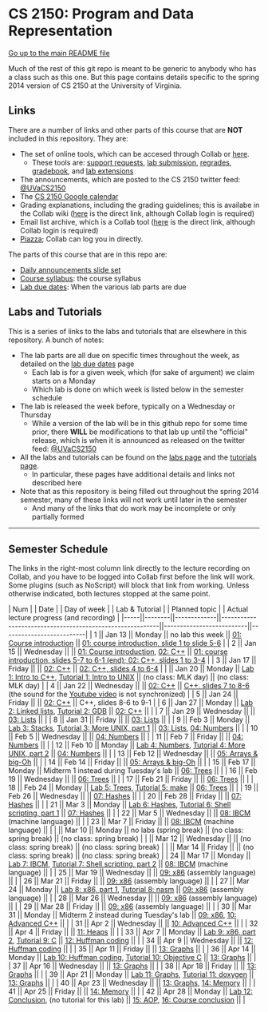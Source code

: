 CS 2150: Program and Data Representation
========================================

[Go up to the main README file](../README.html)

Much of the rest of this git repo is meant to be generic to anybody
who has a class such as this one.  But this page contains details
specific to the spring 2014 version of CS 2150 at the University of
Virginia.

Links
-----

There are a number of links and other parts of this course that are
**NOT** included in this repository.  They are:

- The set of online tools, which can be accesed through Collab or [here](https://libra.cs.virginia.edu/~pedagogy/).
  - These tools are:
    [support requests](https://libra.cs.virginia.edu/~pedagogy/support.php), 
    [lab submission](https://libra.cs.virginia.edu/~pedagogy/submit.php), 
    [regrades](https://libra.cs.virginia.edu/~pedagogy/regrades.php), 
    [gradebook](https://libra.cs.virginia.edu/~pedagogy/gradebook.php), and 
    [lab extensions](https://libra.cs.virginia.edu/~pedagogy/labextension.php)
- The announcements, which are posted to the CS 2150 twitter feed:
  [@UVaCS2150](http://twitter.com/UVaCS2150)
- The [CS 2150 Google 
  calendar](https://www.google.com/calendar/embed?src=1ea0dfillqvhlop8d7t0m8afuo%40group.calendar.google.com&amp;amp;ctz=America/New_York)
- Grading explanations, including the grading guidelines; this is
  availabe in the Collab wiki
 ([here](https://collab.itc.virginia.edu/portal/site/7d8b39e0-ac9d-48c1-ab42-c3ca20dfb23c/page/618f97d9-06f2-4da8-8197-5ddadbbc9f51)
  is the direct link, although Collab login is required)
- Email list archive, which is a Collab tool
  ([here](https://collab.itc.virginia.edu/portal/site/7d8b39e0-ac9d-48c1-ab42-c3ca20dfb23c/page/770a28a5-0679-405a-913a-49301c5c9a60)
  is the direct link, although Collab login is required)
- [Piazza](https://piazza.com/); Collab can log you in directly.

The parts of this course that are in this repo are:

- [Daily announcements slide set](daily-announcements.html)
- [Course syllabus](syllabus.html): the course syllabus
- [Lab due dates](labduedates.html): When the various lab parts
  are due


Labs and Tutorials
------------------

This is a series of links to the labs and tutorials that are elsewhere
in this repository.  A bunch of notes:

- The lab parts are all due on specific times throughout the week, as
  detailed on the [lab due dates](labduedates.html) page
  - Each lab is for a given week, which (for sake of argument) we
    claim starts on a Monday
  - Which lab is done on which week is listed below in the semester
    schedule
- The lab is released the week before, typically on a Wednesday or
  Thursday
  - While a version of the lab will be in this github repo for
    some time prior, there **WILL** be modifications to that lab up
    until the "official" release, which is when it is announced as
    released on the twitter feed:
    [@UVaCS2150](http://twitter.com/UVaCS2150)
- All the labs and tutorials can be found on the [labs
  page](../labs/index.html) and the [tutorials
  page](../tutorials/index.html).  
  - In particular, these pages have additional details and links not
    described here
- Note that as this repository is being filled out throughout the spring
  2014 semester, many of these links will not work until later in the
  semester
  - And many of the links that do work may be incomplete or only
    partially formed

------------------------------------------------------------

Semester Schedule
-----------------

The links in the right-most column link directly to the lecture
recording on Collab, and you have to be logged into Collab first
before the link will work. Some plugins (such as NoScript) will block
that link from working.  Unless otherwise indicated, both lectures
stopped at the same point.

| Num |&nbsp;| Date |&nbsp;| Day of week |&nbsp;| Lab & Tutorial |&nbsp;| Planned topic |&nbsp;| Actual lecture progress (and recording) |
|-----||--------||-------------||----------------------------------------------------------||--------------------------||--------------------------|
| 1 || Jan 13 || Monday || no lab this week || [01: Course introduction](../slides/01-intro.html) || [01: course introduction, slide 1 to slide 5-6](https://collab.itc.virginia.edu/access/content/group/7d8b39e0-ac9d-48c1-ab42-c3ca20dfb23c/lectures/01-intro-1b/01-intro-1b.htm) |
| 2 || Jan 15 || Wednesday || || [01: Course introduction](../slides/01-intro.html), [02: C++](../slides/02-cpp.html) || [01: course introduction, slides 5-7 to 6-1 (end); 02: C++, slides 1 to 3-4](https://collab.itc.virginia.edu/access/content/group/7d8b39e0-ac9d-48c1-ab42-c3ca20dfb23c/lectures/02-cpp-1b/02-cpp-1b.htm) |
| 3 || Jan 17 || Friday || || [02: C++](../slides/02-cpp.html) || [02: C++, slides 4 to 6-4](https://collab.itc.virginia.edu/access/content/group/7d8b39e0-ac9d-48c1-ab42-c3ca20dfb23c/lectures/02-cpp-2b/02-cpp-2b.htm) |
| || Jan 20 || Monday || [Lab 1: Intro to C++](../labs/lab01/lab01.html), [Tutorial 1: Intro to UNIX](../tutorials/01-intro-unix/index.html) || (no class: MLK day) || (no class: MLK day) |
| 4 || Jan 22 || Wednesday || || [02: C++](../slides/02-cpp.html) || [C++, slides 7 to 8-6](https://collab.itc.virginia.edu/access/content/group/7d8b39e0-ac9d-48c1-ab42-c3ca20dfb23c/lectures/02-cpp-3b/02-cpp-3b.htm) (the sound for the [Youtube video](http://www.youtube.com/watch?v=UvoHwFvAvQE) is not synchronized) |
| 5 || Jan 24 || Friday || || [02: C++](../slides/02-cpp.html) || C++, slides 8-6 to 9-1 |
| 6 || Jan 27 || Monday || [Lab 2: Linked lists](../labs/lab02/lab02.html), [Tutorial 2: GDB](../tutorials/02-gdb/index.html) || [02: C++](../slides/02-cpp.html) || |
| 7 || Jan 29 || Wednesday || || [03: Lists](../slides/03-lists.html) || |
| 8 || Jan 31 || Friday || || [03: Lists](../slides/03-lists.html) || |
| 9 || Feb 3 || Monday || [Lab 3: Stacks](../labs/lab03/lab03.html), [Tutorial 3: More UNIX, part 1](../tutorials/03-more-unix-pt1/index.html) || [03: Lists](../slides/03-lists.html), [04: Numbers](../slides/04-numbers.html) || |
| 10 || Feb 5 || Wednesday || || [04: Numbers](../slides/04-numbers.html) || |
| 11 || Feb 7 || Friday || || [04: Numbers](../slides/04-numbers.html) || |
| 12 || Feb 10 || Monday || [Lab 4: Numbers](../labs/lab04/lab04.html), [Tutorial 4: More UNIX, part 2](../tutorials/04-more-unix-pt2/index.html) || [04: Numbers](../slides/04-numbers.html) || |
| 13 || Feb 12 || Wednesday || || [05: Arrays & big-Oh](../slides/05-arrays-big-oh.html) || |
| 14 || Feb 14 || Friday || || [05: Arrays & big-Oh](../slides/05-arrays-big-oh.html) || |
| 15 || Feb 17 || Monday || Midterm 1 instead during Tuesday's lab || [06: Trees](../slides/06-trees.html) || |
| 16 || Feb 19 || Wednesday || || [06: Trees](../slides/06-trees.html) || |
| 17 || Feb 21 || Friday || || [06: Trees](../slides/06-trees.html) || |
| 18 || Feb 24 || Monday || [Lab 5: Trees](../labs/lab05/lab05.html), [Tutorial 5: make](../tutorials/05-make/index.html) || [06: Trees](../slides/06-trees.html) || |
| 19 || Feb 26 || Wednesday || || [07: Hashes](../slides/07-hashes.html) || |
| 20 || Feb 28 || Friday || || [07: Hashes](../slides/07-hashes.html) || |
| 21 || Mar 3 || Monday || [Lab 6: Hashes](../labs/lab06/lab06.html), [Tutorial 6: Shell scripting, part 1](../tutorials/06-shell-scripts-pt1/index.html) || [07: Hashes](../slides/07-hashes.html) || |
| 22 || Mar 5 || Wednesday || || [08: IBCM](../slides/08-ibcm.html) (machine language) || |
| 23 || Mar 7 || Friday || || [08: IBCM](../slides/08-ibcm.html) (machine language) || |
| || Mar 10 || Monday || no labs (spring break) || (no class: spring break) || (no class: spring break) |
| || Mar 12 || Wednesday || || (no class: spring break) || (no class: spring break) |
| || Mar 14 || Friday || || (no class: spring break) || (no class: spring break) |
| 24 || Mar 17 || Monday || [Lab 7: IBCM](../labs/lab07/lab07.html), [Tutorial 7: Shell scripting, part 2](../tutorials/07-shell-scripts-pt2/index.html) || [08: IBCM](../slides/08-ibcm.html) (machine language) || |
| 25 || Mar 19 || Wednesday || || [09: x86](../slides/09-x86.html) (assembly language) || |
| 26 || Mar 21 || Friday || || [09: x86](../slides/09-x86.html) (assembly language) || |
| 27 || Mar 24 || Monday || [Lab 8: x86, part 1](../labs/lab08/lab08.html), [Tutorial 8: nasm](../tutorials/08-nasm/index.html) || [09: x86](../slides/09-x86.html) (assembly language) || |
| 28 || Mar 26 || Wednesday || || [09: x86](../slides/09-x86.html) (assembly language) || |
| 29 || Mar 28 || Friday || || [09: x86](../slides/09-x86.html) (assembly language) || |
| 30 || Mar 31 || Monday || Midterm 2 instead during Tuesday's lab || [09: x86](../slides/09-x86.html), [10: Advanced C++](../slides/10-advanced-cpp.html) || |
| 31 || Apr 2 || Wednesday || || [10: Advanced C++](../slides/10-advanced-cpp.html) || |
| 32 || Apr 4 || Friday || || [11: Heaps](../slides/11-heaps.html) || |
| 33 || Apr 7 || Monday || [Lab 9: x86, part 2](../labs/lab09/lab09.html), [Tutorial 9: C](../tutorials/09-c/index.html) || [12: Huffman coding](../slides/12-huffman.html) || |
| 34 || Apr 9 || Wednesday || || [12: Huffman coding](../slides/12-huffman.html) || |
| 35 || Apr 11 || Friday || || [13: Graphs](../slides/13-graphs.html) || |
| 36 || Apr 14 || Monday || [Lab 10: Huffman coding](../labs/lab10/lab10.html), [Tutorial 10: Objective C](../tutorials/10-objc/index.html) || [13: Graphs](../slides/13-graphs.html) || |
| 37 || Apr 16 || Wednesday || || [13: Graphs](../slides/13-graphs.html) || |
| 38 || Apr 18 || Friday || || [13: Graphs](../slides/13-graphs.html) || |
| 39 || Apr 21 || Monday || [Lab 11: Graphs](../labs/lab11/lab11.html), [Tutorial 11: doxygen](../tutorials/11-doxygen/index.html) || [13: Graphs](../slides/13-graphs.html) || |
| 40 || Apr 23 || Wednesday || || [13: Graphs](../slides/13-graphs.html), [14: Memory](../slides/14-memory.html) || |
| 41 || Apr 25 || Friday || || [14: Memory](../slides/14-memory.html) || |
| 42 || Apr 28 || Monday || [Lab 12: Conclusion](../labs/lab12/lab12.html), (no tutorial for this lab) || [15: AOP](../slides/15-aop.html), [16: Course conclusion](../slides/16-conclusion.html) || |
